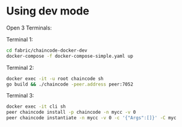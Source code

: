 Using dev mode
==============

Open 3 Terminals:

Terminal 1:

```bash
cd fabric/chaincode-docker-dev
docker-compose -f docker-compose-simple.yaml up
```

Terminal 2:

```bash
docker exec -it -u root chaincode sh
go build && ./chaincode -peer.address peer:7052
```

Terminal 3:

```bash
docker exec -it cli sh
peer chaincode install -p chaincode -n mycc -v 0
peer chaincode instantiate -n mycc -v 0 -c '{"Args":[]}' -C myc
```

